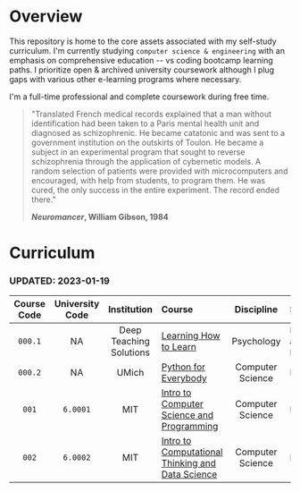 
# Overview

This repository is home to the core assets associated with my self-study curriculum. I'm currently studying `computer science & engineering` with an emphasis on comprehensive education -- vs coding bootcamp learning paths. I prioritize open & archived university coursework although I plug gaps with various other e-learning programs where necessary.

I'm a full-time professional and complete coursework during free time. 

> "Translated French medical records explained that a man without identification had been taken to a Paris mental health unit and diagnosed as schizophrenic. He became catatonic and was sent to a government institution on the outskirts of Toulon. He became a subject in an experimental program that sought to reverse schizophrenia through the application of cybernetic models. A random selection of patients were provided with microcomputers and encouraged, with help from students, to program them. He was cured, the only success in the entire experiment. The record ended there." 
> 
> **_Neuromancer_, William Gibson, 1984**



# Curriculum

### UPDATED: 2023-01-19 

| Course Code     | University Code     | Institution               | Course                                    								                                                | Discipline         | Subject                    | Start Date   | Completion Date   | Repo						
| :-----------:   | :---------------:   | :-----------------------: | :------------------------------------------------------------------------------                                                                                 | :----------------: | :------------------------- | :----------: | :----------:      | :----------------:  				
| `000.1`         |  NA                 | Deep Teaching Solutions   | [Learning How to Learn](https://www.coursera.org/learn/learning-how-to-learn)                     		                                	         | Psychology         | Learning and Productivity  | `2022-12-17` | `2022-12-20`      |		-
| `000.2`         |  NA                 | UMich                     | [Python for Everybody](https://www.py4e.com/lessons)                      					                                      | Computer Science   | Intro-CS                   | `2022-12-17` | `2023-01-13`      |		-
| `001`           | `6.0001`            | MIT                       | [Intro to Computer Science and Programming](https://ocw.mit.edu/courses/6-0001-introduction-to-computer-science-and-programming-in-python-fall-2016/) 	         | Computer Science   | Intro-CS                   | `2023-01-13` | `ACTIVE`          |		-
| `002`           | `6.0002`            | MIT                       | [Intro to Computational Thinking and Data Science](https://ocw.mit.edu/courses/6-0002-introduction-to-computational-thinking-and-data-science-fall-2016/)       | Computer Science   | Intro-CS                   | -            | -                 |		-

														


